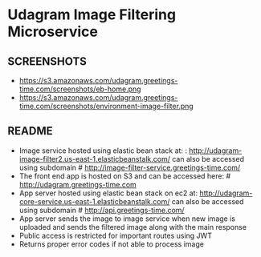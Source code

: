 # Udagram Image Filtering Microservice

## SCREENSHOTS
- https://s3.amazonaws.com/udagram.greetings-time.com/screenshots/eb-home.png
- https://s3.amazonaws.com/udagram.greetings-time.com/screenshots/environment-image-filter.png

## README
- Image service hosted using elastic bean stack at: : http://udagram-image-filter2.us-east-1.elasticbeanstalk.com/ can also be accessed using subdomain # http://image-filter-service.greetings-time.com/
- The front end app is hosted on S3 and can be accessed here: # http://udagram.greetings-time.com 
- App server hosted using elastic bean stack on ec2 at:  http://udagram-core-service.us-east-1.elasticbeanstalk.com/ can also be accessed using subdomain # http://api.greetings-time.com/
- App server sends the image to image service when new image is uploaded and sends the filtered image along with the main response
- Public access is restricted for important routes using JWT
- Returns proper error codes if not able to process image
